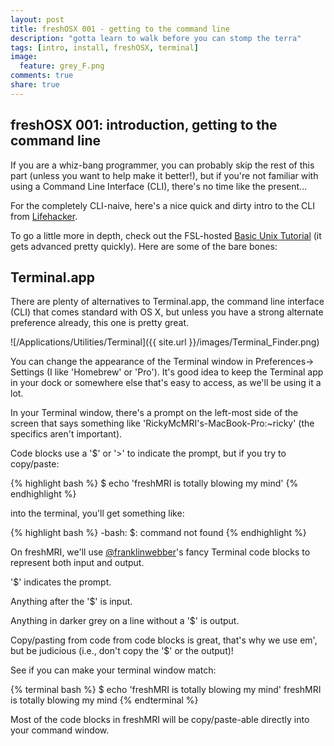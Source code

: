 ```yaml
---
layout: post
title: freshOSX 001 - getting to the command line
description: "gotta learn to walk before you can stomp the terra"
tags: [intro, install, freshOSX, terminal]
image:
  feature: grey_F.png
comments: true
share: true
---
```


freshOSX 001: introduction, getting to the command line
----------  

If you are a whiz-bang programmer, you can probably skip the rest of this part (unless you want to help make it better!), but if you're not familiar with using a Command Line Interface (CLI), there's no time like the present...

For the completely CLI-naive, here's a nice quick and dirty intro to the CLI from [Lifehacker](http://lifehacker.com/5633909/who-needs-a-mouse-learn-to-use-the-command-line-for-almost-anything).  

To go a little more in depth, check out the FSL-hosted [Basic Unix Tutorial](http://fsl.fmrib.ox.ac.uk/fslcourse/unix_intro/) (it gets advanced pretty quickly). Here are some of the bare bones:

## Terminal.app  

There are plenty of alternatives to Terminal.app, the command line interface (CLI) that comes standard with OS X, but unless you have a strong alternate preference already, this one is pretty great.  

![/Applications/Utilities/Terminal]({{ site.url }}/images/Terminal_Finder.png)

You can change the appearance of the Terminal window in Preferences-> Settings (I like 'Homebrew' or 'Pro'). It's good idea to keep the Terminal app in your dock or somewhere else that's easy to access, as we'll be using it a lot.

In your Terminal window, there's a prompt on the left-most side of the screen that says something like 'RickyMcMRI's-MacBook-Pro:~ricky' (the specifics aren't important).  

Code blocks use a '$' or '>' to indicate the prompt, but if you try to copy/paste:  

{% highlight bash %}
$ echo 'freshMRI is totally blowing my mind'
{% endhighlight %}  

into the terminal, you'll get something like:  

{% highlight bash %}
-bash: $: command not found
{% endhighlight %}  

On freshMRI, we'll use [@franklinwebber](https://twitter.com/franklinwebber)'s fancy Terminal code blocks to represent both input and output.  

'$' indicates the prompt.  

Anything after the '$' is input.  

Anything in darker grey on a line without a '$' is output.  

Copy/pasting from code from code blocks is great, that's why we use em', but be judicious (i.e., don't copy the '$' or the output)!  
  
See if you can make your terminal window match: 

{% terminal bash %}
$ echo 'freshMRI is totally blowing my mind'
freshMRI is totally blowing my mind
{% endterminal %}  

Most of the code blocks in freshMRI will be copy/paste-able directly into your command window. 